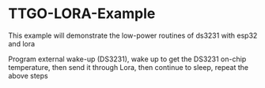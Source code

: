 # TTGO-LORA-Example
This example will demonstrate the low-power routines of ds3231 with esp32 and lora

Program external wake-up (DS3231), wake up to get the DS3231 on-chip temperature, then send it through Lora, then continue to sleep, repeat the above steps